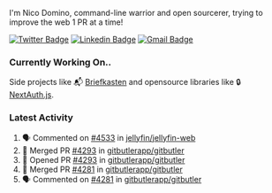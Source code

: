 
I'm Nico Domino, command-line warrior and open sourcerer, trying to improve the web 1 PR at a time!

[![Twitter Badge](https://img.shields.io/badge/-@ndom91-1ca0f1?style=flat-square&labelColor=1ca0f1&logo=twitter&logoColor=white&link=https://twitter.com/ndom91)](https://twitter.com/ndom91) [![Linkedin Badge](https://img.shields.io/badge/-ndom91-blue?style=flat-square&logo=Linkedin&logoColor=white&link=https://www.linkedin.com/in/ndom91/)](https://www.linkedin.com/in/ndom91/) [![Gmail Badge](https://img.shields.io/badge/-yo@ndo.dev-c14438?style=flat-square&logo=mail.ru&logoColor=white&link=mailto:yo@ndo.dev)](mailto:yo@ndo.dev)

### Currently Working On..

Side projects like 📬 [Briefkasten](https://briefkastenhq.com) and opensource libraries like 🔒 [NextAuth.js](https://github.com/nextauthjs/next-auth).

<!--START_SECTION_PROFILE_VIEWS:readme-info-->
<!--END_SECTION_PROFILE_VIEWS:readme-info-->

<!--START_SECTION_DAILY_COMMIT:readme-info-->
<!--END_SECTION_DAILY_COMMIT:readme-info-->

<!--START_SECTION_WEEKLY_COMMIT:readme-info-->
<!--END_SECTION_WEEKLY_COMMIT:readme-info-->

### Latest Activity

<!--START_SECTION:activity-->
1. 🗣 Commented on [#4533](https://github.com/jellyfin/jellyfin-web/pull/4533#issuecomment-2216927674) in [jellyfin/jellyfin-web](https://github.com/jellyfin/jellyfin-web)
2. 🎉 Merged PR [#4293](https://github.com/gitbutlerapp/gitbutler/pull/4293) in [gitbutlerapp/gitbutler](https://github.com/gitbutlerapp/gitbutler)
3. 💪 Opened PR [#4293](https://github.com/gitbutlerapp/gitbutler/pull/4293) in [gitbutlerapp/gitbutler](https://github.com/gitbutlerapp/gitbutler)
4. 🎉 Merged PR [#4281](https://github.com/gitbutlerapp/gitbutler/pull/4281) in [gitbutlerapp/gitbutler](https://github.com/gitbutlerapp/gitbutler)
5. 🗣 Commented on [#4281](https://github.com/gitbutlerapp/gitbutler/pull/4281#issuecomment-2215311757) in [gitbutlerapp/gitbutler](https://github.com/gitbutlerapp/gitbutler)
<!--END_SECTION:activity-->
